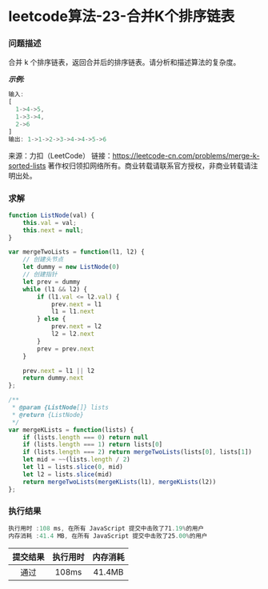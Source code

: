 # leetcode算法-23-合并K个排序链表

### 问题描述

合并 k 个排序链表，返回合并后的排序链表。请分析和描述算法的复杂度。

***示例:***

```js
输入:
[
  1->4->5,
  1->3->4,
  2->6
]
输出: 1->1->2->3->4->4->5->6
```

来源：力扣（LeetCode）
链接：https://leetcode-cn.com/problems/merge-k-sorted-lists
著作权归领扣网络所有。商业转载请联系官方授权，非商业转载请注明出处。

### 求解

```js
function ListNode(val) {
    this.val = val;
    this.next = null;
}

var mergeTwoLists = function(l1, l2) {
    // 创建头节点
    let dummy = new ListNode(0)
    // 创建指针
    let prev = dummy
    while (l1 && l2) {
        if (l1.val <= l2.val) {
            prev.next = l1
            l1 = l1.next
        } else {
            prev.next = l2
            l2 = l2.next
        }
        prev = prev.next
    }

    prev.next = l1 || l2
    return dummy.next
};

/**
 * @param {ListNode[]} lists
 * @return {ListNode}
 */
var mergeKLists = function(lists) {
    if (lists.length === 0) return null
    if (lists.length === 1) return lists[0]
    if (lists.length === 2) return mergeTwoLists(lists[0], lists[1])
    let mid = ~~(lists.length / 2)
    let l1 = lists.slice(0, mid)
    let l2 = lists.slice(mid)
    return mergeTwoLists(mergeKLists(l1), mergeKLists(l2))
};
```

### 执行结果

```js
执行用时 :108 ms, 在所有 JavaScript 提交中击败了71.19%的用户
内存消耗 :41.4 MB, 在所有 JavaScript 提交中击败了25.00%的用户
```

| 提交结果 | 执行用时 | 内存消耗 |
|:------:|:------:|:-------:|
|   通过  | 108ms  |  41.4MB |


